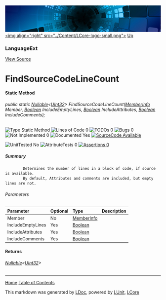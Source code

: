 ![](../Content/LCore-banner-small.png "")
[&lt;img align=&quot;right&quot; src=&quot;../Content/LCore-logo-small.png&quot;&gt;](../../README.md)
[Up](LanguageExt.md)

### LanguageExt
[View Source](../Extensions/Language/LanguageExt.cs)

# FindSourceCodeLineCount

#### Static Method

###### public static <a href="" alt="" target="_blank">Nullable</a>&lt;[UInt32](https://msdn.microsoft.com/en-us/library/system.uint32.aspx)&gt; FindSourceCodeLineCount([MemberInfo](https://msdn.microsoft.com/en-us/library/system.reflection.memberinfo.aspx) Member, [Boolean](https://msdn.microsoft.com/en-us/library/system.boolean.aspx) IncludeEmptyLines, [Boolean](https://msdn.microsoft.com/en-us/library/system.boolean.aspx) IncludeAttributes, [Boolean](https://msdn.microsoft.com/en-us/library/system.boolean.aspx) IncludeComments);

![Type Static Method](http://b.repl.ca/v1/Type-Static%20Method-blue.png "") ![Lines of Code 0](http://b.repl.ca/v1/Lines%20of%20Code-0-blue.png "") ![TODOs 0](http://b.repl.ca/v1/TODOs-0-green.png "") ![Bugs 0](http://b.repl.ca/v1/Bugs-0-green.png "") ![Not Implemented 0](http://b.repl.ca/v1/Not%20Implemented-0-green.png "") ![Documented Yes](http://b.repl.ca/v1/Documented-Yes-brightgreen.png "") [![SourceCode Available](http://b.repl.ca/v1/SourceCode-Available-brightgreen.png "")](../Extensions/Language/LanguageExt.cs#L)

![UnitTested No](http://b.repl.ca/v1/UnitTested-No-lightgrey.png "") ![AttributeTests 0](http://b.repl.ca/v1/AttributeTests-0-lightgrey.png "") [![Assertions 0](http://b.repl.ca/v1/Assertions-0-lightgrey.png "")](../Extensions/Language/LanguageExt.cs)

##### Summary

            Determines the number of lines in a block of code, if source is available.
            By default, Attributes and comments are included, but empty lines are not.
            

###### Parameters

Parameter | Optional | Type | Description
:---  | :---  | :---  | :--- 
Member | No | [MemberInfo](https://msdn.microsoft.com/en-us/library/system.reflection.memberinfo.aspx) | 
IncludeEmptyLines | Yes | [Boolean](https://msdn.microsoft.com/en-us/library/system.boolean.aspx) | 
IncludeAttributes | Yes | [Boolean](https://msdn.microsoft.com/en-us/library/system.boolean.aspx) | 
IncludeComments | Yes | [Boolean](https://msdn.microsoft.com/en-us/library/system.boolean.aspx) | 


#### Returns

###### <a href="" alt="" target="_blank">Nullable</a>&lt;[UInt32](https://msdn.microsoft.com/en-us/library/system.uint32.aspx)&gt;



---

[Home](../../README.md) [Table of Contents](../../TableOfContents.md)

This markdown was generated by [LDoc](https://github.com/CodeSingularity/LDoc), powered by [LUnit](https://github.com/CodeSingularity/LUnit), [LCore](https://github.com/CodeSingularity/LCore)
